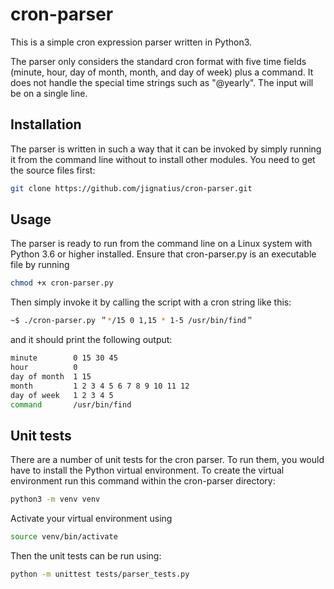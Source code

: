 # cron-parser

This is a simple cron expression parser written in Python3.

The parser only considers the standard cron format with five time fields (minute, hour, day of month, month, and day of
week) plus a command. It does not handle the special time strings such as "@yearly". The input will be on a single line.

## Installation
The parser is written in such a way that it can be invoked by simply running it from the command line without to install
other modules. You need to get the source files first:
```bash
git clone https://github.com/jignatius/cron-parser.git
```

## Usage
The parser is ready to run from the command line on a Linux system with Python 3.6 or higher installed.
Ensure that cron-parser.py is an executable file by running
```bash
chmod +x cron-parser.py
```
Then simply invoke it by calling the script with a cron string like this:
```bash
~$ ./cron-parser.py ＂*/15 0 1,15 * 1-5 /usr/bin/find＂
```
and it should print the following output:
```bash
minute        0 15 30 45
hour          0
day of month  1 15
month         1 2 3 4 5 6 7 8 9 10 11 12
day of week   1 2 3 4 5
command       /usr/bin/find
```
## Unit tests
There are a number of unit tests for the cron parser. To run them, you would have to install the Python virtual
environment. To create the virtual environment run this command within the cron-parser directory:
```bash
python3 -m venv venv
```
Activate your virtual environment using
```bash
source venv/bin/activate
```
Then the unit tests can be run using:
```bash
python -m unittest tests/parser_tests.py
```
